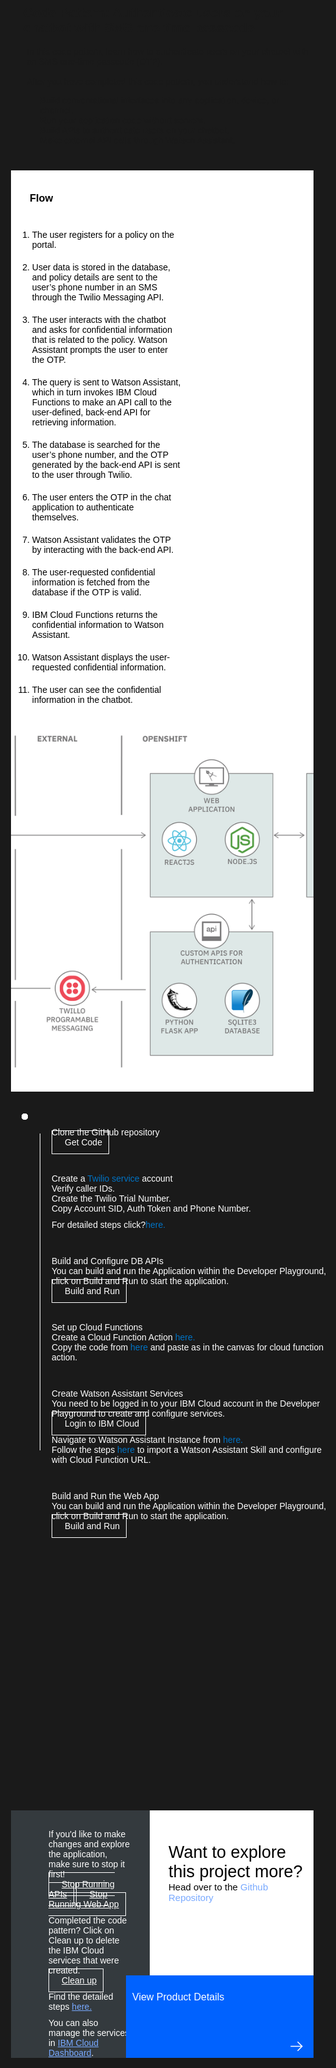 <html>
<head>
<meta name="viewport" content="width=device-width, initial-scale=1">
<style>
  html,
  div,
  body {
    background-color: #1a1a1a;
    font-family: 'IBM Plex Sans', sans-serif;
    font-size: 14px;
    outline: none;
  }
  body {
    font-family: Helvetica, sans-serif;
  }
  a{
    color:#78A9FF;
  }
  a:visited{
    color: #8C43FC;
  }
  /* The actual timeline (the vertical ruler) */
  .timeline {
    position: absolute;
    max-width: 1200px;
    margin: 0 auto;
    margin-left: 50px;
  }
  .content p {
    margin: 0px;
  }
  .content .afterbutton
  {
    padding-top: 16px;
  }
  /* The actual timeline (the vertical ruler) */
  .timeline::after {
    content: '';
    position: absolute;
    width: 1px;
    background-color: white;
    top: 47px;
    bottom: 134px;
    left: 18px;
    margin-left: -2px;
  }
  /* Container around content */
  .container {
    padding: 0px 0px;
    width: 70%;
    align-content: left;
    margin: 0px 0px 0px 0px;
    margin-left: 25px;
    margin-top: 32px;
  }
  /* The circles on the timeline */
  .container::after {
    content: '';
    position: absolute;
    width: 10px;
    height: 10px;
    right: -6px;
    background-color: white;
    border: 0px solid #FF9F55;
    top: 15px;
    border-radius: 50%;
    z-index: 1;
    margin: 0px 0px 0px 0px;
  }
  /* Place the container to the left */
  .left {
    left: 0px;
  }
  /* Place the container to the right */
  .right {
    left: 0px;
  }
  /* Add arrows to the left container (pointing right) */
  .left::before {
    content: " ";
    height: 0;
    top: 22px;
    width: 0;
    z-index: 1;
    right: 30px;
    border: medium solid white;
    border-width: 10px 0 10px 10px;
    border-color: transparent transparent transparent white;
  }
  /* Fix the circle for containers on the right side */
  .right::after {
    left: -13px;
  }
  /* The actual content */
  .content {
    padding: 5px 10px;
    color: white;
    background: transparent;
  }
  .button.is-dark.is-medium {
    font-family: 'IBM Plex Sans', sans-serif;
    background: transparent;
    border-color: white;
    color: #fff;
    border: 1px solid white;
    padding: 10px;
    padding-left: 20px;
    margin-bottom: 13px;
    border-radius: 0px;
    min-width: 180px;
    font-size: 14px;
    text-align: left;
    min-height: 48px;
    margin: 0px;
    justify-content:left;
  }
  .button.is-dark.is-medium:hover {
    font-family: 'IBM Plex Sans', sans-serif;
    background-color: #2a67f5;
    border-color: white;
    color: #fff;
  }
  .footer {
    display: flex;
    background-color: #343A3E;
    margin: 1150px 0px 0px 20px;
    padding: 0px;
    max-width: 1200px;
  }
  .image-content {
    padding: 5px 10px;
    background: transparent;
    color: black;
    position: absolute;
    font-size: 27px;
  }
  .image-div {
    position: relative;
    background-color: white;
    min-width: 50%;
    background-image: linear-gradient(rgba(255,255,255,0.9), rgba(255,255,255,0.9)), url("https://raw.githubusercontent.com/IBM/Developer-Playground/master/didact/images/github.svg");
    background-position: -30% 50px;
    background-repeat: no-repeat;
    padding-top: 20px;
    padding-left: 20px;
  }
  .image-btn {
    position: absolute;
    right: 0;
    bottom: 0%;
    background-color: #0062FF;
    width: 300px;
    padding: 0px;
    padding-bottom: 20px;
  }
  .image-link span 
  {
    float: right;
    font-size: 32px;
    margin-right:5px;
    margin-bottom:10px;
  }
  .image-btn .image-link:hover
  {   
    text-decoration: none;
    color: white;
  }
  .image-btn  a:hover
  {
    text-decoration: none;
    color: white;
  }
  .image-link {
    color: white;
    display: block;
    padding: 5px 10px 5px 10px;
    line-height: 28px;
    font-size: 16px;
    margin-bottom: 6px;
  }
  .flow{
    background-color: white;
    display: flex;
    flex-direction: column;
    max-width: 1200px;
    margin-top: 20px;
    margin-bottom: 20px;
    margin-left: 20px;
  }
  .flow .content ol{
    justify-content: space-between;
    align-items: center;
    min-width: 40%;
    margin-top:90px;
  }
  .flow .content li{ 
    background-color: white;
    flex-direction:column;
    float: left;
    color: black;
    font-size: 14px;
    margin: 10px 200px 10px 0;
  }
  .flow .content h3{
    background-color: white;
    float: left;
    color: black;
    margin: 30px 0 20px 20px;
  }
  .flow-image-div{
    background-color: white;
    display:flex;
    justify-content: center;
    align-items: center;
  }
  .flow-image{
    background-color: transparent;
    height: auto;
    width: auto;
    max-width: 900px;
    margin-top: 30px;
    margin-bottom:30px;
    margin-left: -10px;
    margin-right: -10px;
  }
  .container a
  {
    color: #0072C3;
    background-color: transparent;
    text-decoration: none;
  }
  .container a:visited
  {
    color: #8C43FC;
    background-color: transparent;
    text-decoration: none;
  }
  @media screen and (max-width: 1200px) {
    .footer {
      margin: 1150px 0px 0px 20px;
    }
    .flow{
      flex-direction:column;
    }
    .flow .content ol{
        align-items: left;
        margin-top:80px;
    }
    .flow .content li{ 
        margin-right:200px
    }
    .flow-image-div{
      overflow:auto;
    }
  }
  @media screen and (max-width: 1000px) {
    .flow{
      flex-direction:column;
    }
    .flow .content ol{
    justify-content: space-between;
    align-items: center;
    margin-top:80px;
    }
    .flow-image-div{
      overflow:auto;
    }
  }
  @media screen and (max-width: 900px) {
    .flow{
      flex-direction:column;
    }
    .flow .content ol{
    justify-content: space-between;
    align-items: center;
    min-width: 40%;
    margin-top:80px;
    }
    .flow .content li{ 
        margin-right:50px
    }
    .flow-image-div{
      overflow:auto;
    }
    .flow-image{
      margin-left:130px;
    }
  }
  @media screen and (max-width: 700px) {
    .flow{
      flex-direction:column;
    }
    .flow-image-div{
      overflow:auto;
    }
    .flow .content li{ 
        margin-right:50px
    }
    .flow-image{
      margin-left:250px;
    }
  }
  @media screen and (max-width: 650px) {
    .footer {
      margin: 1230px 0px 0px 20px;
    }
    .flow{
      flex-direction:column;
    }
    .flow-image-div{
      overflow:auto;
    }
    .flow .content li{ 
        margin-right:50px
    }
    .flow-image{
      margin-left:350px;
    }
  }
  @media screen and (max-width: 550px) {
    .footer {
      margin: 1350px 0px 0px 20px;
    }
    .flow{
        flex-direction:column;
    }
    .flow-image-div{
      overflow:auto;
    }
    .flow .content li{ 
        margin-right:50px
    }
    .flow-image{
      margin-left:450px;
    }
  }
  @media screen and (max-width: 400px) {
    .footer {
      margin: 1450px 0px 0px 20px;
    }
    .flow{
        flex-direction:column;
    }
    .flow-image-div{
      overflow:auto;
    }
    .flow .content li{ 
        margin-right:50px
    }
    .flow-image{
      margin-left:500px;
    }
  }
}
</style>
</head>
<body>
   <div style="margin-top:20px;margin-left: 40px;margin-bottom:40px;">
      <h2>Code Pattern: Authenticate users on your chatbot with SMS one time passcode</h2>
      <div style="margin-left:5px;font-size:14px;">
         <div>
            In this code pattern, learn how to authenticate users on your chatbot with an SMS one-time passcode (OTP).
         </div>
         </br>
         <div>
            After you have completed this code pattern, you understand how to:
         </div>
         <ul style="margin-left:-2px;">
            <li>Build conversational interfaces into any application, device, or channel.</li>
            <li>Run your application code without servers.</li>
            <li>Build APIs to authenticate users on your chatbot.</li>
            <li>Make external API calls through Watson Assistant.</li>
         </ul>
      </div>
   </div>
   <div class="flow">
      <div class="content">
         <h3>Flow</h3>
         <ol>
            <li> The user registers for a policy on the portal.</li>
            <li>User data is stored in the database, and policy details are sent to the user’s phone number in an SMS through the Twilio Messaging API.</li>
            <li>The user interacts with the chatbot and asks for confidential information that is related to the policy. Watson Assistant prompts the user to enter the OTP.</li>
            <li>The query is sent to Watson Assistant, which in turn invokes IBM Cloud Functions to make an API call to the user-defined, back-end API for retrieving information.</li>
            <li>The database is searched for the user’s phone number, and the OTP generated by the back-end API is sent to the user through Twilio.</li>
            <li>The user enters the OTP in the chat application to authenticate themselves.</li>
            <li>Watson Assistant validates the OTP by interacting with the back-end API.</li>
            <li>The user-requested confidential information is fetched from the database if the OTP is valid.</li>
            <li>IBM Cloud Functions returns the confidential information to Watson Assistant.</li>
            <li>Watson Assistant displays the user-requested confidential information.</li>
            <li>The user can see the confidential information in the chatbot.</li>
         </ol>
      </div>
      <div class="flow-image-div">
         <img class="flow-image" src="https://raw.githubusercontent.com/IBM/authenticate-users-on-your-chatbot-with-sms-otp/master/doc/source/images/architecture.png">
      </div>
   </div>
   <div class="timeline">
      <div class="container right">
         <div class="content">
            <p>Clone the GitHub repository</p>
            <a class="button is-dark is-medium" title="Clone the Repo" href="didact://?commandId=vscode.didact.sendNamedTerminalAString&text=nodejs%20terminal%202$$git%20clone%20https%3A%2F%2Fgithub.com%2FIBM%2Fauthenticate-users-on-your-chatbot-with-sms-otp.git%20%26%26%20cd%20authenticate-users-on-your-chatbot-with-sms-otp%2F%20%26%26%20cd%20custom-apis-for-authentication%20%26%26%20pip3%20install%20-r%20requirements.txt%20%26%26%20cd%20..%20%26%26%20cd%20node-web-application%20%20%26%26%20npm%20install%20%26%26%20cd%20..">Get Code</a>
         </div>
      </div>
      <div class="container right">
         <div class="content">
            <p>Create a <a href="https://www.twilio.com/try-twilio">Twilio service</a> account</p>
            <p>Verify caller IDs.</p>
            <p>Create the Twilio Trial Number.</p>
            <p>Copy Account SID, Auth Token and Phone Number.</p>
            <p style="margin-top:10px;">For detailed steps click?<a href="https://github.com/IBM/authenticate-users-on-your-chatbot-with-sms-otp#2-setup-twilio-messaging-service">here.</a></p>
         </div>
      </div>
      <div class="container right">
         <div class="content">
            <p>Build and Configure DB APIs</p>
            <p>
               You can build and run the Application within the Developer Playground, click on 
               <bold>Build and Run</bold>
               to start the application.
            </p>
            <a class="button is-dark is-medium" title="Build and Run" href="didact://?commandId=vscode.didact.sendNamedTerminalAString&text=nodejs%20terminal%202$$cd%20custom-apis-for-authentication%20%26%26%20python3%20app.py">Build and Run</a>
         </div>
      </div>
      <div class="container right">
         <div class="content">
            <p>Set up Cloud Functions</p>
            <p>Create a Cloud Function Action <a href="https://cloud.ibm.com/login?redirect=%2Ffunctions%2Fcreate%2Faction">here.</a></p>
            <p>Copy the code from <a href="https://github.com/IBM/authenticate-users-on-your-chatbot-with-sms-otp/blob/master/cloud-function-action/otp-auth.py">here </a>and paste as in the canvas for cloud function action.</p>
         </div>
      </div>
      <div class="container right">
         <div class="content">
            <p>Create Watson Assistant Services</p>
            <p>You need to be logged in to your IBM Cloud account in the Developer Playground to create and configure services.</p>
            <a class="button is-dark is-medium" title="Login to IBM Cloud" href="didact://?commandId=vscode.didact.sendNamedTerminalAString&text=nodejs%20terminal%203$$ibmcloud%20login%20--sso%20%26%26%20ibmcloud%20target%20--cf%20%26%26%20ibmcloud%20target%20-g%20Default">Login to IBM Cloud</a>
            <p style="margin-top:10px;">Navigate to Watson Assistant Instance from<a href="https://eu-gb.assistant.watson.cloud.ibm.com/instances"> here.</a></p>
            <p>Follow the steps <a href="https://github.com/IBM/authenticate-users-on-your-chatbot-with-sms-otp#6-import-watson-assistant-workspace">here </a>to import a Watson Assistant Skill and configure with Cloud Function URL.</p>
         </div>
      </div>
      <div class="container right">
         <div class="content">
            <p>Build and Run the Web App</p>
            <p>
               You can build and run the Application within the Developer Playground, click on 
               <bold>Build and Run</bold>
               to start the application.
            </p>
            <a class="button is-dark is-medium" title="Build and Run" href="didact://?commandId=vscode.didact.sendNamedTerminalAString&text=nodejs%20terminal%203$$cd%20authenticate-users-on-your-chatbot-with-sms-otp%2Fnode-web-application%20%26%26%20node%20server.js">Build and Run</a>
         </div>
      </div>
   </div>
   <div class="footer">
      <div class="content" style="padding:30px;padding-left:60px;padding-bottom: 0px;">
         <p>If you'd like to make changes and explore the application, make sure to stop it first!</p>
         <a class="button is-dark is-medium" href="didact://?commandId=vscode.didact.sendNamedTerminalCtrlC&text=nodejs%20terminal%202">Stop Running APIs</a>
         <a class="button is-dark is-medium" href="didact://?commandId=vscode.didact.sendNamedTerminalCtrlC&text=nodejs%20terminal%203">Stop Running Web App</a>
         <p style="margin-top:10px;">
            Completed the code pattern? Click on 
            <bold>Clean up</bold>
            to delete the IBM Cloud services that were created.
         </p>
         <a class="button is-dark is-medium" title="Delete services from IBM Cloud" href="didact://?commandId=vscode.didact.sendNamedTerminalAString&text=nodejs%20terminal%203$$servicename%3D%22cp-wa%22%20%26%26%20ibmcloud%20resource%20service-key-delete%20%22%24servicename-creds%22%20-f%20%26%26%20ibmcloud%20resource%20service-instance-delete%20%24servicename%20-f">Clean up</a>
         <p style="margin-top:10px;">Find the detailed steps <a href="https://github.com/IBM/authenticate-users-on-your-chatbot-with-sms-otp#4-create-a-cloud-function-action">here.</a></p>
         <p style="margin-top:10px;">You can also manage the services in <a href="https://cloud.ibm.com/resources">IBM Cloud Dashboard</a>.</p>
      </div>
      <div class="image-div">
         <p class="image-content">Want to explore this project more?
            <span style="font-size:15px;margin-top:0px;display:block;">Head over to the <a>Github Repository</a></span>
         </p>
         <a class="image-link" href="https://developer.ibm.com/patterns/authenticate-users-on-your-chatbot-with-sms-one-time-passcode-otp/" target="_blank">
         <div class="image-btn">
               <p class="image-link">View Product Details</p>
               <p class="image-link">   </p>
               <p class="image-link">
               <span>
                  <svg style="position: absolute; right: 1rem;" fill="#ffffff" focusable="false" preserveAspectRatio="xMidYMid meet" xmlns="http://www.w3.org/2000/  svg" width="25" height="25" viewBox="0 0 32 32" aria-hidden="true">
                     <path d="M18 6L16.6 7.4 24.1 15 3 15 3 17 24.1 17 16.6 24.6 18 26 28 16z"></path>
                     <title>Arrow right</title>
                  </svg>
               </span>
               </p>
         </div>
         </a>
      </div>
   </div>
   <br><br>
</body>
</html>
